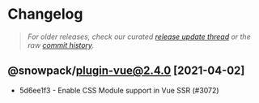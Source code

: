 # Changelog

> *For older releases, check our curated [release update thread](https://github.com/snowpackjs/snowpack/discussions/1183) or the raw [commit history](https://github.com/snowpackjs/snowpack/commits/main/plugins/plugin-vue).*

<!-- add changelog entries here - do not delete! -->

## @snowpack/plugin-vue@2.4.0 [2021-04-02]

* 5d6ee1f3 - Enable CSS Module support in Vue SSR (#3072) <Drew Powers>
